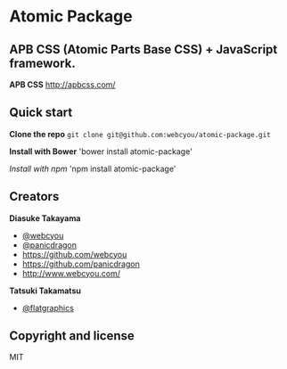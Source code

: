# Atomic Package
## APB CSS (Atomic Parts Base CSS) + JavaScript framework.

**APB CSS**
http://apbcss.com/

## Quick start

**Clone the repo**
`git clone git@github.com:webcyou/atomic-package.git`

**Install with Bower**
'bower install atomic-package'

*Install with npm*
'npm install atomic-package'

## Creators

**Diasuke Takayama**
* [@webcyou](https://twitter.com/webcyou)
* [@panicdragon](https://twitter.com/panicdragon)
* <https://github.com/webcyou>
* <https://github.com/panicdragon>
* <http://www.webcyou.com/>

**Tatsuki Takamatsu**
* [@flatgraphics](https://twitter.com/flatgraphics)


## Copyright and license
MIT